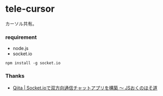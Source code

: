 tele-cursor
=======

カーソル共有。

### requirement

* node.js
* socket.io

```
npm install -g socket.io
```

### Thanks

* [Qiita | Socket.ioで双方向通信チャットアプリを構築 〜 JSおくのほそ道](http://qiita.com/setzz/items/66b309a6c3c20d910218)
